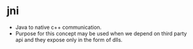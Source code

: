 # jni

- Java to native c++ communication.
- Purpose for this concept may be used when we depend on third party api and they expose only in the form of dlls.
